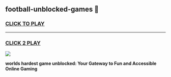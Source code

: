 
## football-unblocked-games 👋
<h3>
<a href="https://premium.freeplayer.one?title=football-unblocked-games&ref=14F">CLICK TO PLAY</a></h3>
<hr>

<h3>
<a href="https://premium.freeplayer.one?title=football-unblocked-games&ref=14F">CLICK 2 PLAY</a>
  
</h3>

<a href="https://premium.freeplayer.one?title=football-unblocked-games&ref=12F/"><img src="https://clearcache.store/games.png"></a>


**worlds hardest game unblocked: Your Gateway to Fun and Accessible Online Gaming**
